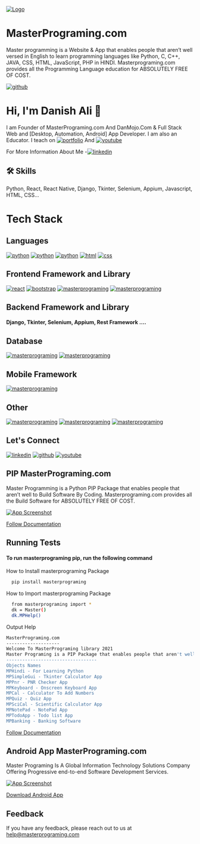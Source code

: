 
[![Logo](https://raw.githubusercontent.com/geekyshow1/geekyshow1/main/gbann.png)](https://masterprograming.com)


# MasterPrograming.com

Master programming is a Website & App that enables people that aren’t well versed in English to learn programming languages like Python, C, C++, JAVA, CSS, HTML, JavaScript, PHP in HINDI. Masterprograming.com provides all the Programming Language education for ABSOLUTELY FREE OF COST.

[![github](https://img.shields.io/github/followers/masterprogramingdotcom?style=social)](https://github/followers/masterprogramingdotcom)
# Hi, I'm Danish Ali 👋

I am Founder of MasterPrograming.com And DanMojo.Com & Full Stack Web and [Desktop, Automation, Android] App Developer. I am also an Educator. I teach on [![portfolio](https://img.shields.io/badge/my_portfolio-000?style=for-the-badge&logo=ko-fi&logoColor=white)](https://masterPrograming.com/) And
[![youtube](https://img.shields.io/youtube/channel/subscribers/UCbsVWeymfqS8yCfDmTgex4A?style=social)](https://www.youtube.com/channel/UCbsVWeymfqS8yCfDmTgex4A)

For More Information About Me -[![linkedin](https://img.shields.io/badge/linkedin-0A66C2?style=for-the-badge&logo=linkedin&logoColor=white)](https://www.linkedin.com/in/mp-danishali)
## 🛠 Skills
Python, React, React Native, Django, Tkinter, Selenium, Appium, Javascript, HTML, CSS...


# Tech Stack

## Languages
[![python](https://camo.githubusercontent.com/a00abd8cea4105fa1cad91f7235d11206b492f51afeb9b23a25d04e8f36935e3/68747470733a2f2f696d672e736869656c64732e696f2f62616467652f507974686f6e2d4646443433423f7374796c653d666f722d7468652d6261646765266c6f676f3d707974686f6e266c6f676f436f6c6f723d626c7565)](https://masterprograming.com/python) [![python](https://camo.githubusercontent.com/93c855ae825c1757f3426f05a05f4949d3b786c5b22d0edb53143a9e8f8499f6/68747470733a2f2f696d672e736869656c64732e696f2f62616467652f4a6176615363726970742d3332333333303f7374796c653d666f722d7468652d6261646765266c6f676f3d6a617661736372697074266c6f676f436f6c6f723d463744463145)](https://masterprograming.com/javascript) [![python](https://camo.githubusercontent.com/02914afc1f51d55c8acac01c200a410efd74fffdff325678f6df6c22ae68a7ee/68747470733a2f2f696d672e736869656c64732e696f2f62616467652f5048502d3737374242343f7374796c653d666f722d7468652d6261646765266c6f676f3d706870266c6f676f436f6c6f723d7768697465)](https://masterprograming.com/php) [![html](https://camo.githubusercontent.com/d63d473e728e20a286d22bb2226a7bf45a2b9ac6c72c59c0e61e9730bfe4168c/68747470733a2f2f696d672e736869656c64732e696f2f62616467652f48544d4c352d4533344632363f7374796c653d666f722d7468652d6261646765266c6f676f3d68746d6c35266c6f676f436f6c6f723d7768697465)](https://masterprograming.com/html) [![css](https://camo.githubusercontent.com/3a0f693cfa032ea4404e8e02d485599bd0d192282b921026e89d271aaa3d7565/68747470733a2f2f696d672e736869656c64732e696f2f62616467652f435353332d3135373242363f7374796c653d666f722d7468652d6261646765266c6f676f3d63737333266c6f676f436f6c6f723d7768697465)](https://masterprograming.com/css) 

## Frontend Framework and Library
[![react](https://camo.githubusercontent.com/70827a1738d9f3f4269797aa560959dc589022f0166cda83fa957897b85e028a/68747470733a2f2f696d672e736869656c64732e696f2f62616467652f5265616374204a532d3230323332413f7374796c653d666f722d7468652d6261646765266c6f676f3d7265616374266c6f676f436f6c6f723d363144414642)](https://masterprograming.com/) [![bootstrap](https://camo.githubusercontent.com/b13ed67c809178963ce9d538175b02649800772be1ce0cb02da5879e5614e236/68747470733a2f2f696d672e736869656c64732e696f2f62616467652f426f6f7473747261702d3536334437433f7374796c653d666f722d7468652d6261646765266c6f676f3d626f6f747374726170266c6f676f436f6c6f723d7768697465)](https://masterprograming.com/) [![masterprograming](https://camo.githubusercontent.com/7060c233f1789a7efea081a1e8192536806e3271d0f01223c85d5caf9fa6a976/68747470733a2f2f696d672e736869656c64732e696f2f62616467652f526564757820546f6f6c6b69742d3539334438383f7374796c653d666f722d7468652d6261646765266c6f676f3d7265647578266c6f676f436f6c6f723d7768697465)](https://masterprograming.com/) [![masterprograming](https://camo.githubusercontent.com/4f9d20f3a284d2f6634282f61f82a62e99ee9906537dc9859decfdc9efbb51ec/68747470733a2f2f696d672e736869656c64732e696f2f62616467652f52656163745f526f757465722d4341343234353f7374796c653d666f722d7468652d6261646765266c6f676f3d72656163742d726f75746572266c6f676f436f6c6f723d7768697465)](https://masterprograming.com/) 

## Backend Framework and Library
#### Django, Tkinter, Selenium, Appium, Rest Framework ....

## Database
[![masterprograming](https://camo.githubusercontent.com/a4a4a017a5d519d7c4ce2a3cd3d2194fb7af4b1ca424850784565007c2acc7d8/68747470733a2f2f696d672e736869656c64732e696f2f62616467652f4d7953514c2d3030354338343f7374796c653d666f722d7468652d6261646765266c6f676f3d6d7973716c266c6f676f436f6c6f723d7768697465)](https://masterprograming.com) [![masterprograming](https://camo.githubusercontent.com/932123bf240349f3785c02228b113b06299079e8740f480c767e8335fd6d752a/68747470733a2f2f696d672e736869656c64732e696f2f62616467652f53514c6974652d3037343035453f7374796c653d666f722d7468652d6261646765266c6f676f3d73716c697465266c6f676f436f6c6f723d7768697465)](https://masterprograming.com)

## Mobile Framework
[![masterprograming](https://camo.githubusercontent.com/0b9bce580a369d91352cf37397f1e079ef104531fc0bc53a145deb8f43fca535/68747470733a2f2f696d672e736869656c64732e696f2f62616467652f52656163745f4e61746976652d3230323332413f7374796c653d666f722d7468652d6261646765266c6f676f3d7265616374266c6f676f436f6c6f723d363144414642)](https://masterprograming.com)

## Other
[![masterprograming](https://camo.githubusercontent.com/3ff0ab300fb2314dc2b0ee8622e863fdab8bf079afc2d66dc9ec11c0defd2a44/68747470733a2f2f696d672e736869656c64732e696f2f62616467652f576f726470726573732d3231373539423f7374796c653d666f722d7468652d6261646765266c6f676f3d776f72647072657373266c6f676f436f6c6f723d7768697465)](https://masterprograming.com) [![masterprograming](https://camo.githubusercontent.com/879423585ed087f3c973857c43ba7e7d84f52c993d2c937055726339fbf921d9/68747470733a2f2f696d672e736869656c64732e696f2f62616467652f506f73746d616e2d4646364333373f7374796c653d666f722d7468652d6261646765266c6f676f3d506f73746d616e266c6f676f436f6c6f723d7768697465)](https://masterprograming.com) [![masterprograming](https://camo.githubusercontent.com/dbbdeebb2a1da0d8867448473dd103127adac6dc4b996830f8e7555f538de171/68747470733a2f2f696d672e736869656c64732e696f2f62616467652f43616e76612d2532333030433443432e7376673f267374796c653d666f722d7468652d6261646765266c6f676f3d43616e7661266c6f676f436f6c6f723d7768697465)](https://masterprograming.com)

## Let's Connect
[![linkedin](https://img.shields.io/badge/linkedin-0A66C2?style=for-the-badge&logo=linkedin&logoColor=white)](https://www.linkedin.com/in/mp-danishali) [![github](https://img.shields.io/github/followers/masterprogramingdotcom?style=social)](https://github/followers/masterprogramingdotcom) [![youtube](https://img.shields.io/youtube/channel/subscribers/UCbsVWeymfqS8yCfDmTgex4A?style=social)](https://www.youtube.com/channel/UCbsVWeymfqS8yCfDmTgex4A) 
## PIP MasterPrograming.com
Master Programming is a Python PIP Package that enables people that aren’t well to Build Software By Coding. Masterprograming.com provides all the Build Software for ABSOLUTELY FREE OF COST.



[![App Screenshot](https://i0.wp.com/masterprograming.com/wp-content/uploads/2021/02/masterprograming-packages.png?fit=1024%2C560&ssl=1)](https://masterprograming.com/doc-masterprograming-package/)

[Follow Documentation](https://masterprograming.com/doc-masterprograming-package/)

## Running Tests

#### To run masterprograming pip, run the following command

How to Install masterprograming Package
```bash
  pip install masterprograming
```
How to Import masterprograming Package
```bash
  from masterprograming import *
  dk = Master()
  dk.MPHelp()
```

Output Help
```bash
MasterPrograming.com
--------------------
Welcome To MasterPrograming library 2021
Master Programing is a PIP Package that enables people that aren't well to Build Software By Coding And Its Provides already Built Software.
----------------------------------
Objects Names
MPHindi - For Learning Python
MPSimpleGui - Tkinter Calculator App
MPPnr - PNR Checker App
MPKeyboard - Onscreen Keyboard App
MPCal - Calculator To Add Numbers
MPQuiz - Quiz App
MPSciCal - Scientific Calculator App
MPNotePad - NotePad App
MPTodoApp - Todo list App
MPBanking - Banking Software
```

[Follow Documentation](https://masterprograming.com/doc-masterprograming-package/)

## Android App MasterPrograming.com
Master Programing Is A Global Information Technology Solutions Company Offering Progressive end-to-end Software Development Services.


[![App Screenshot](https://play-lh.googleusercontent.com/HJrhO10sfLWN0LxDwm69SAe58L9xmcH0LdzKycTQhU6Pgt9A78gvgXxx3uVV4-2WeCI=w240-h480-rw)](https://play.google.com/store/apps/details?id=com.masterprograming.app.wpnewz&hl=en_IN&gl=US)

[Download Android App](https://play.google.com/store/apps/details?id=com.masterprograming.app.wpnewz&hl=en_IN&gl=US)


## Feedback

If you have any feedback, please reach out to us at help@masterprograming.com

